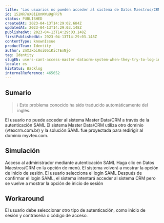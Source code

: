 ```yaml
---
title: 'Los usuarios no pueden acceder al sistema de Datos Maestros/CRM cuando intentan iniciar sesión mediante autenticación SAML.'
id: 152NR7uX8iEUnKWu9gFR7h
status: PUBLISHED
createdAt: 2023-04-13T14:29:02.684Z
updatedAt: 2023-04-13T14:29:03.148Z
publishedAt: 2023-04-13T14:29:03.148Z
firstPublishedAt: 2023-04-13T14:29:03.148Z
contentType: knownIssue
productTeam: Identity
author: 2mXZkbi0oi061KicTExNjo
tag: Identity
slugEN: users-cant-access-master-datacrm-system-when-they-try-to-log-in-by-saml-authentication
locale: es
kiStatus: Backlog
internalReference: 465652
---
```


## Sumario

>ℹ️ Este problema conocido ha sido traducido automáticamente del inglés.


El usuario no puede acceder al sistema Master Data/CRM a través de la autenticación SAML
El sistema Master Data/CRM utiliza otro dominio (vtexcrm.com.br) y la solución SAML fue proyectada para redirigir al dominio myvtex.com.



##

## Simulación


Acceso al administrador mediante autenticación SAML
Haga clic en Datos Maestros/CRM en la opción de menú.
El sistema volverá a mostrar la opción de inicio de sesión.
El usuario selecciona el login SAML
Después de confirmar el login SAML, el sistema intentará acceder al sistema CRM pero
se vuelve a mostrar la opción de inicio de sesión



## Workaround


El usuario debe seleccionar otro tipo de autenticación, como inicio de sesión y contraseña o código de acceso.





